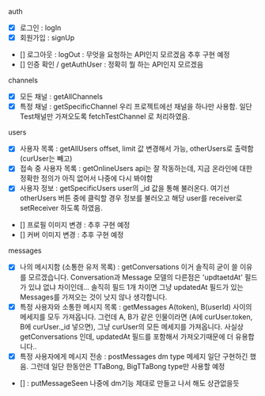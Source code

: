auth
- [x] 로그인 : logIn
- [x] 회원가입 : signUp
- [] 로그아웃 : logOut : 무엇을 요청하는 API인지 모르겠음 추후 구현 예정
- [] 인증 확인 / getAuthUser : 정확히 뭘 하는 API인지 모르겠음

channels
- [x] 모든 채널 : getAllChannels
- [x] 특정 채널 : getSpecificChannel
우리 프로젝트에선 채널을 하나만 사용함.
일단 Test채널만 가져오도록 fetchTestChannel 로 처리하였음.

users
- [x] 사용자 목록 : getAllUsers
offset, limit 값 변경해서 가능, otherUsers로 출력함 (curUser는 빼고)
- [x] 접속 중 사용자 목록 : getOnlineUsers
api는 잘 작동하는데, 지금 온라인에 대한 정확한 정의가 아직 없어서 나중에 다시 봐야함
- [x] 사용자 정보 : getSpecificUsers
user의 _id 값을 통해 불러온다.
여기선 otherUsers 버튼 중에 클릭할 경우 정보를 불러오고 해당 user를 receiver로 setReceiver 하도록 하였음.
- [] 프로필 이미지 변경 : 추후 구현 예정
- [] 커버 이미지 변경  : 추후 구현 예정

messages
- [x] 나의 메시지함 (소통한 유저 목록) : getConversations
이거 솔직히 굳이 쓸 이유를 모르겠습니다. 
Conversation과 Message 모델의 다른점은 'updtaetdAt' 필드가 있냐 없냐 차이인데... 솔직히 필드 1개 차이면
그냥 updatedAt 필드가 있는 Messages를 가져오는 것이 낫지 않나 생각합니다.
- [x] 특정 사용자와 소통한 메시지 목록 : getMessages
A(token), B(userId) 사이의 메세지를 모두 가져옵니다.
그런데 A, B가 같은 인물이라면 (A에 curUser.token, B에 curUser._id 넣으면), 그냥 curUser의 모든 메세지를 가져옵니다.
사실상 getConversations 인데, updatedAt 필드를 포함해서 가져오기때문에 더 유용합니다..
- [x] 특정 사용자에게 메시지 전송 : postMessages
dm type 메세지 일단 구현하긴 했음. 그런데 일단 한동안은 TTaBong, BigTTaBong type만 사용할 예정
- [] : putMessageSeen
나중에 dm기능 제대로 만들고 나서 해도 상관없을듯